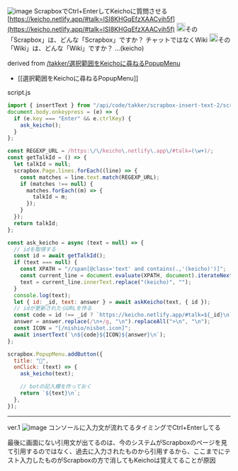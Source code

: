 
![image](https://gyazo.com/1858e84d0c918645c4c089ec8e92f3ee/thumb/1000)
ScrapboxでCtrl+EnterしてKeichoに質問させる
[https://keicho.netlify.app/#talk=lSI8KHGqEfzXAACvih5f](https://keicho.netlify.app/#talk=lSI8KHGqEfzXAACvih5f)
<img src='https://scrapbox.io/api/pages/nishio/nisbot/icon' alt='/nishio/nisbot.icon' height="19.5"/>その「Scrapbox」は、どんな「Scrapbox」ですか？
チャットではなくWiki
<img src='https://scrapbox.io/api/pages/nishio/nisbot/icon' alt='/nishio/nisbot.icon' height="19.5"/>その「Wiki」は、どんな「Wiki」ですか？
...(keicho)

derived from [/takker/選択範囲をKeichoに尋ねるPopupMenu](https://scrapbox.io/takker/選択範囲をKeichoに尋ねるPopupMenu)
- [[選択範囲をKeichoに尋ねるPopupMenu]]

script.js

```javascript
import { insertText } from "/api/code/takker/scrapbox-insert-text-2/script.js";
document.body.onkeypress = (e) => {
  if (e.key === "Enter" && e.ctrlKey) {
    ask_keicho();
  }
};

const REGEXP_URL = /https:\/\/keicho\.netlify\.app\/#talk=(\w+)/;
const getTalkId = () => {
  let talkId = null;
  scrapbox.Page.lines.forEach((line) => {
    const matches = line.text.match(REGEXP_URL);
    if (matches !== null) {
      matches.forEach((m) => {
        talkId = m;
      });
    }
  });
  return talkId;
};

const ask_keicho = async (text = null) => {
  // idを取得する
  const id = await getTalkId();
  if (text === null) {
    const XPATH = "//span[@class='text' and contains(.,'(keicho)')]";
    const current_line = document.evaluate(XPATH, document).iterateNext();
    text = current_line.innerText.replace("(keicho)", "");
  }
  console.log(text);
  let { id: _id, text: answer } = await askKeicho(text, { id });
  // idが更新されたらURLを作る
  const code = id !== _id ? `https://keicho.netlify.app/#talk=${_id}\n` : "";
  answer = answer.replace(/\n+/g, "\n").replaceAll(">\n", "\n");
  const ICON = "[/nishio/nisbot.icon]";
  await insertText(`\n${code}${ICON}${answer}\n`);
};

scrapbox.PopupMenu.addButton({
  title: "🤖",
  onClick: (text) => {
    ask_keicho(text);

    // botの記入欄を作っておく
    return `${text}\n`;
  },
});
```



---
ver.1
![image](https://gyazo.com/dd0fb433a12ee640218814c6b2307b2c/thumb/1000)
コンソールに入力文が流れてるタイミングでCtrl+Enterしてる

最後に画面にない引用文が出てるのは、今のシステムがScrapboxのページを見て引用するのではなく、過去に入力されたものから引用するから、ここまでにテスト入力したものがScrapboxの方で消してもKeichoは覚えてることが原因
